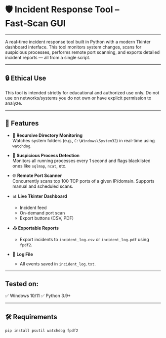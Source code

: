 # 🛡️ Incident Response Tool – Fast‑Scan GUI

---

A real-time incident response tool built in Python with a modern Tkinter dashboard interface. This tool monitors system changes, scans for suspicious processes, performs remote port scanning, and exports detailed incident reports — all from a single script.

---
🔒 Ethical Use
---
This tool is intended strictly for educational and authorized use only.
Do not use on networks/systems you do not own or have explicit permission to analyze.


---

## 🚀 Features

- 🔁 **Recursive Directory Monitoring**  
  Watches system folders (e.g., `C:\Windows\System32`) in real-time using `watchdog`.

- 🧠 **Suspicious Process Detection**  
  Monitors all running processes every 1 second and flags blacklisted ones like `sqlmap`, `ncat`, etc.

- 🌐 **Remote Port Scanner**  
  Concurrently scans top 100 TCP ports of a given IP/domain. Supports manual and scheduled scans.

- 📊 **Live Tkinter Dashboard**  
  - Incident feed
  - On-demand port scan
  - Export buttons (CSV, PDF)

- 📤 **Exportable Reports**  
  - Export incidents to `incident_log.csv` or `incident_log.pdf` using `fpdf2`.

- 🧾 **Log File**  
  - All events saved in `incident_log.txt`.

---
Tested on:
---
✅ Windows 10/11
✅ Python 3.9+

---

## 🛠️ Requirements

```bash
pip install psutil watchdog fpdf2
